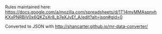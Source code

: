 Rules maintained here:
https://docs.google.com/a/mozilla.com/spreadsheets/d/1T14mvMMAspnvhKXxPNRBiV0x6QKZsXr8_b7eXJvEf_A/edit?alt=json#gid=0

Converted to JSON with http://shancarter.github.io/mr-data-converter/

